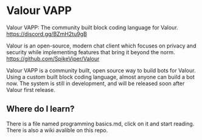 # Valour VAPP
Valour VAPP: The community built block coding language for Valour. https://discord.gg/BZmH2tu9gB

Valour is an open-source, modern chat client which focuses on privacy and security while implementing features that bring it beyond the norm.
https://github.com/SpikeViper/Valour

Valour VAPP is a community built, open source way to build bots for Valour. Using a custom built block coding language, almost anyone can build a bot now. The system is still in development, and will be released soon after Valour first release.

## Where do I learn?
There is a file named programming basics.md, click on it and start reading. There is also a wiki avalible on this repo.
